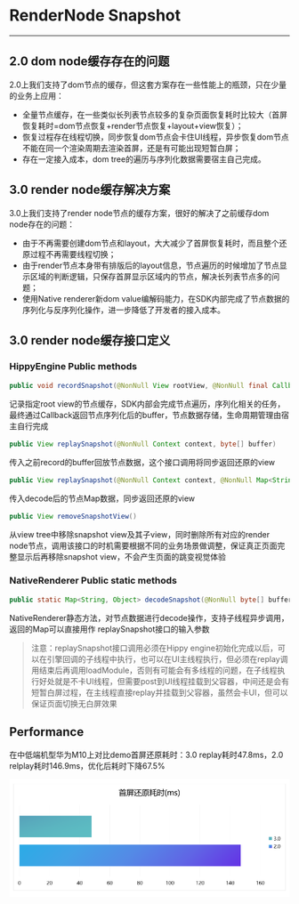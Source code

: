 # RenderNode Snapshot

---

## 2.0 dom node缓存存在的问题

2.0上我们支持了dom节点的缓存，但这套方案存在一些性能上的瓶颈，只在少量的业务上应用：

- 全量节点缓存，在一些类似长列表节点较多的复杂页面恢复耗时比较大（首屏恢复耗时=dom节点恢复+render节点恢复+layout+view恢复）；
- 恢复过程存在线程切换，同步恢复dom节点会卡住UI线程，异步恢复dom节点不能在同一个渲染周期去渲染首屏，还是有可能出现短暂白屏；
- 存在一定接入成本，dom tree的遍历与序列化数据需要宿主自己完成。

## 3.0 render node缓存解决方案

3.0上我们支持了render node节点的缓存方案，很好的解决了之前缓存dom node存在的问题：

- 由于不再需要创建dom节点和layout，大大减少了首屏恢复耗时，而且整个还原过程不再需要线程切换；
- 由于render节点本身带有排版后的layout信息，节点遍历的时候增加了节点显示区域的判断逻辑，只保存首屏显示区域内的节点，解决长列表节点多的问题；
- 使用Native renderer新dom value编解码能力，在SDK内部完成了节点数据的序列化与反序列化操作，进一步降低了开发者的接入成本。

## 3.0 render node缓存接口定义

### HippyEngine Public methods

```java
public void recordSnapshot(@NonNull View rootView, @NonNull final Callback<byte[]> callback)
```

   记录指定root view的节点缓存，SDK内部会完成节点遍历，序列化相关的任务，最终通过Callback返回节点序列化后的buffer，节点数据存储，生命周期管理由宿主自行完成

```java
public View replaySnapshot(@NonNull Context context, byte[] buffer)
```

   传入之前record的buffer回放节点数据，这个接口调用将同步返回还原的view

```java
public View replaySnapshot(@NonNull Context context, @NonNull Map<String, Object> snapshotMap)
```

   传入decode后的节点Map数据，同步返回还原的view

```java
public View removeSnapshotView()
```

   从view tree中移除snapshot view及其子view，同时删除所有对应的render node节点，调用该接口的时机需要根据不同的业务场景做调整，保证真正页面完整显示后再移除snapshot view，不会产生页面的跳变视觉体验

### NativeRenderer Public static methods

```java
public static Map<String, Object> decodeSnapshot(@NonNull byte[] buffer)
```

   NativeRenderer静态方法，对节点数据进行decode操作，支持子线程异步调用，返回的Map可以直接用作 replaySnapshot接口的输入参数

   > 注意：replaySnapshot接口调用必须在Hippy engine初始化完成以后，可以在引擎回调的子线程中执行，也可以在UI主线程执行，但必须在replay调用结束后再调用loadModule，否则有可能会有多线程的问题，在子线程执行好处就是不卡UI线程，但需要post到UI线程挂载到父容器，中间还是会有短暂白屏过程，在主线程直接replay并挂载到父容器，虽然会卡UI，但可以保证页面切换无白屏效果

## Performance

在中低端机型华为M10上对比demo首屏还原耗时：3.0 replay耗时47.8ms，2.0 relplay耗时146.9ms，优化后耗时下降67.5%

![render node replay与dom node replay性能对比](../../assets/img/render-snapshot-performance.png)

